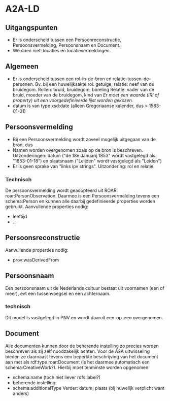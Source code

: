 # A2A-LD

## Uitgangspunten
- Er is onderscheid tussen een Persoonreconstructie, Persoonsvermelding, Persoonsnaam en Document.
- We doen niet: locaties en locatievermeldingen.

## Algemeen
- Er is onderscheid tussen een rol-in-de-bron en relatie-tussen-de-personen. Bv. bij een huwelijksakte rol: getuige, relatie: neef van de bruidegom.
Rollen: bruid, bruidegom, boreling
Relatie: vader van de bruid, moeder van de bruidegom, kind van
*Er moet een waarde (IRI of property) uit een voorgedefinieerde lijst worden gekozen.*
- datum is van type xsd:date (alleen Gregoriaanse kalender, dus > 1583-01-01)

## Persoonsvermelding
- Bij een Persoonsvermelding wordt zoveel mogelijk uitgegaan van de bron, dus
- Namen worden overgenomen zoals op de bron is beschreven. Uitzonderingen: datum ("de 18e Januarij 1853" wordt vastgelegd als "1853-01-18") en plaatsnaam ("Leijden" wordt vastgelegd als "Leiden")
- Er is geen sprake van "links ipv strings". Uitzondering: rol en relatie.

### Technisch
De persoonsvermelding wordt geadopteerd uit ROAR: roar:PersonObservation. Daarmee is een Persoonsvermelding tevens een schema:Person en kunnen alle daarbij gedefinieerde properties worden gebruikt.
Aanvullende properties nodig:
- leeftijd
- ...

## Persoonsreconstructie
Aanvullende properties nodig:
- prov:wasDerivedFrom

## Persoonsnaam
Een persoonsnaam uit de Nederlands cultuur bestaat uit voornamen (een of meer), evt een tussenvoegsel en een achternaam. 

### technisch
Dit model is vastgelegd in PNV en wordt daaruit een-op-een overgenomen.

## Document
Alle documenten kunnen door de beherende instelling zo precies worden beschreven als zij zelf noodzakelijk achten. Voor de A2A uitwisseling bieden ze daarnaast tevens een beperkte beschrijving van het document aan met als rdf:type roar:Document (is het daarmee automatisch een schema:CreativeWork?). Hierbij moet tenminste worden opgenomen:
- schema:name (toch niet liever rdfs:label?)
- beherende instelling
- schema:additionalType
Verder: datum, plaats (bij huwelijk verplicht want anders)

